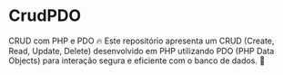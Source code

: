 # CrudPDO
CRUD com PHP e PDO 🔥 Este repositório apresenta um CRUD (Create, Read, Update, Delete) desenvolvido em PHP utilizando PDO (PHP Data Objects) para interação segura e eficiente com o banco de dados. 💾 
